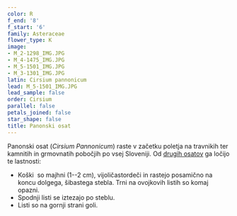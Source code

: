 ```yaml
---
color: R
f_end: '8'
f_start: '6'
family: Asteraceae
flower_type: K
image:
- M_2-1298_IMG.JPG
- M_4-1475_IMG.JPG
- M_5-1501_IMG.JPG
- M_3-1301_IMG.JPG
latin: Cirsium pannonicum
lead: M_5-1501_IMG.JPG
lead_sample: false
order: Cirsium
parallel: false
petals_joined: false
star_shape: false
title: Panonski osat
---
```

Panonski osat (*Cirsium Pannonicum*) raste v začetku poletja na travnikih ter kamnitih in grmovnatih pobočjih po vsej Sloveniji. Od [drugih osatov](../../genus/cirsium/) ga ločijo te lastnosti:

-   Koški  so majhni (1--2 cm), vijoličastordeči in rastejo posamično na koncu dolgega, šibastega stebla. Trni na ovojkovih listih so komaj opazni.
-   Spodnji listi se iztezajo po steblu.
-   Listi so na gornji strani goli.
